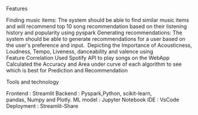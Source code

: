 Features

Finding music items: The system should be able to find similar music items and will recommend top 10 song recommendation based on their listening history and popularity using pyspark
Generating recommendations: The system should be able to generate recommendations for a user based on the user's preference and input. 
Depicting the Importance of Acousticness, Loudness, Tempo, Liveness, danceability and valence using Feature Correlation
Used Spotify API to play songs on the WebApp
Calculated the Accuracy and Area under curve of each algorithm to see which is best for Prediction and Recommendation




Tools and technology

Frontend : Streamlit
Backend : Pyspark,Python, scikit-learn, pandas, Numpy and Plotly.
ML model : Jupyter Notebook
IDE : VsCode
Deployment : Streamlit-Share
